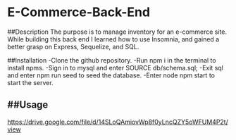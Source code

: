 # E-Commerce-Back-End

##Description
The purpose is to manage inventory for an e-commerce site. While building this back end I learned how to use Insomnia, and gained a better grasp on Express, Sequelize, and SQL.

##Installation
-Clone the github repository.
-Run npm i in the terminal to install npms.
-Sign in to mysql and enter SOURCE db/schema.sql;
-Exit sql and enter npm run seed to seed the database.
-Enter node npm start to start the server.

## ##Usage
https://drive.google.com/file/d/14SLoQAmiovWp8f0yLncQZY5oWFUM4P2t/view
